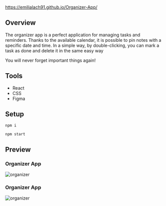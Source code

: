 https://emilialach91.github.io/Organizer-App/

## Overview
The organizer app is a perfect application for managing tasks and reminders. Thanks to the available calendar, it is possible to pin notes with a specific date and time. In a simple way, by double-clicking, you can mark a task as done and delete it in the same easy way

You will never forget important things again!

## Tools

- React
- CSS
- Figma

## Setup

```
npm i
```
```
npm start
```


## Preview


### Organizer App

![organizer](https://user-images.githubusercontent.com/59490664/108213264-bab43400-7126-11eb-8998-e083e66adb92.png)


### Organizer App

![organizer](https://user-images.githubusercontent.com/59490664/108213141-9f492900-7126-11eb-976f-58e2acc036e8.png)



